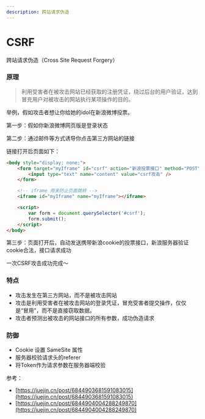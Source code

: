 ```yaml
---
description: 跨站请求伪造
---
```


# CSRF

跨站请求伪造（Cross Site Request Forgery）

### 原理

> 利用受害者在被攻击网站已经获取的注册凭证，绕过后台的用户验证，达到冒充用户对被攻击的网站执行某项操作的目的。

举例，假如攻击者想让你给她的idol在新浪微博投票。

第一步：假如你新浪微博网页版是登录状态

第二步：通过邮件等方式诱导你点击第三方网站的链接

链接打开后页面如下：

```html
<body style="display: none;">
    <form target="myIframe" id="csrf" action="新浪投票接口" method="POST">
        <input type="text" name="content" value="csrf攻击" />
    </form>

    <!-- iframe 用来防止页面跳转 -->
    <iframe id="myIframe" name="myIframe"></iframe>

    <script>
        var form = document.querySelector('#csrf');
        form.submit();
    </script>
</body>
```

第三步：页面打开后，自动发送携带新浪cookie的投票接口，新浪服务器验证cookie合法，接口请求成功

一次CSRF攻击成功完成～

### 特点

* 攻击发生在第三方网站，而不是被攻击网站
* 攻击是利用受害者在被攻击网站的登录凭证，冒充受害者提交操作，仅仅是“冒用”，而不是直接窃取数据。
* 攻击者预测出被攻击的网站接口的所有参数，成功伪造请求

### 防御

* Cookie 设置 SameSite 属性
* 服务器校验请求头的referer
* 将Token作为请求参数在服务器端校验







参考：

* [https://juejin.cn/post/6844903681591083015](https://juejin.cn/post/6844903681591083015)
* [https://juejin.cn/post/6844904004288249870](https://juejin.cn/post/6844904004288249870)
